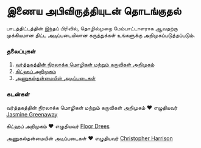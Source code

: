# இணைய அபிவிருத்தியுடன் தொடங்குதல்

பாடத்திட்டத்தின் இந்தப் பிரிவில், தொழில்முறை மேம்பாட்டாளராக ஆவதற்கு முக்கியமான திட்ட அடிப்படையிலான கருத்துக்கள் உங்களுக்கு அறிமுகப்படுத்தப்படும்.

### தலைப்புகள்

1. [வர்த்தகத்தின் நிரலாக்க மொழிகள் மற்றும் கருவிகள் அறிமுகம்](1-intro-to-programming-languages/README.md)
2. [கிட்ஹப் அறிமுகம்](2-github-basics/README.md)
3. [அணுகல்தன்மையின் அடிப்படைகள்](3-accessibility/README.md)

### கடன்கள்

வர்த்தகத்தின் நிரலாக்க மொழிகள் மற்றும் கருவிகள் அறிமுகம் ♥️ எழுதியவர் [Jasmine Greenaway](https://twitter.com/paladique)

கிட்ஹப் அறிமுகம் ♥️ எழுதியவர் [Floor Drees](https://twitter.com/floordrees)

அணுகல்தன்மையின் அடிப்படைகள் ♥️ எழுதியவர் [Christopher Harrison](https://twitter.com/geektrainer)

